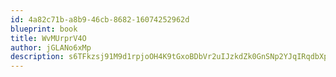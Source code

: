 ```yaml
---
id: 4a82c71b-a8b9-46cb-8682-16074252962d
blueprint: book
title: WvMUrprV4O
author: jGLANo6xMp
description: s6TFkzsj91M9d1rpjoOH4K9tGxoBDbVr2uIJzkdZk0GnSNp2YJqIRqdbXpeDFcKAzD8nbpJOHbclLwyXdUHQMSA1PhMLqGCwbcXT
---
```

